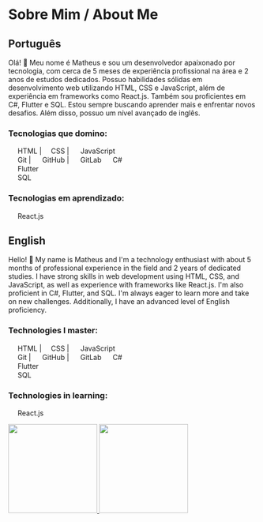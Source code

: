 <link rel="stylesheet" type='text/css' href="https://cdn.jsdelivr.net/gh/devicons/devicon@latest/devicon.min.css" />
          

# Sobre Mim / About Me

## Português

Olá! 👋 Meu nome é Matheus e sou um desenvolvedor apaixonado por tecnologia, com cerca de 5 meses de experiência profissional na área e 2 anos de estudos dedicados. Possuo habilidades sólidas em desenvolvimento web utilizando HTML, CSS e JavaScript, além de experiência em frameworks como React.js. Também sou proficientes em C#, Flutter e SQL. Estou sempre buscando aprender mais e enfrentar novos desafios. Além disso, possuo um nível avançado de inglês.

### Tecnologias que domino:

<img src="https://cdn.jsdelivr.net/gh/devicons/devicon@latest/icons/html5/html5-original.svg" width="15" height="15"/> HTML | <img src="https://cdn.jsdelivr.net/gh/devicons/devicon@latest/icons/css3/css3-original.svg" width="15" height="15"/>CSS | <img src="https://cdn.jsdelivr.net/gh/devicons/devicon@latest/icons/javascript/javascript-original.svg" width="15" height="15"/> JavaScript  
<img loading="lazy" src="https://cdn.jsdelivr.net/gh/devicons/devicon/icons/git/git-original.svg" width="15" height="15"/> Git | <img src="https://cdn.jsdelivr.net/gh/devicons/devicon@latest/icons/github/github-original.svg" width="15" height="15" /> GitHub | <img src="https://cdn.jsdelivr.net/gh/devicons/devicon@latest/icons/gitlab/gitlab-original.svg" width="15" height="15"/> GitLab
<img src="https://cdn.jsdelivr.net/gh/devicons/devicon@latest/icons/csharp/csharp-original.svg" width="15" height="15"/> C#  
<img src="https://cdn.jsdelivr.net/gh/devicons/devicon@latest/icons/flutter/flutter-original.svg" width="15" heigh="15"/> Flutter  
<img src="https://cdn.jsdelivr.net/gh/devicons/devicon@latest/icons/azuresqldatabase/azuresqldatabase-original.svg" width="15" heigh="15"/> SQL

 ### Tecnologias em aprendizado:
<img src="https://cdn.jsdelivr.net/gh/devicons/devicon@latest/icons/react/react-original.svg" width="15" heigh="15"/> React.js

## English

Hello! 👋 My name is Matheus and I'm a technology enthusiast with about 5 months of professional experience in the field and 2 years of dedicated studies. I have strong skills in web development using HTML, CSS, and JavaScript, as well as experience with frameworks like React.js. I'm also proficient in C#, Flutter, and SQL. I'm always eager to learn more and take on new challenges. Additionally, I have an advanced level of English proficiency.

### Technologies I master:

<img src="https://cdn.jsdelivr.net/gh/devicons/devicon@latest/icons/html5/html5-original.svg" width="15" height="15"/> HTML | <img src="https://cdn.jsdelivr.net/gh/devicons/devicon@latest/icons/css3/css3-original.svg" width="15" height="15"/>CSS | <img src="https://cdn.jsdelivr.net/gh/devicons/devicon@latest/icons/javascript/javascript-original.svg" width="15" height="15"/> JavaScript  
<img loading="lazy" src="https://cdn.jsdelivr.net/gh/devicons/devicon/icons/git/git-original.svg" width="15" height="15"/> Git | <img src="https://cdn.jsdelivr.net/gh/devicons/devicon@latest/icons/github/github-original.svg" width="15" height="15" /> GitHub | <img src="https://cdn.jsdelivr.net/gh/devicons/devicon@latest/icons/gitlab/gitlab-original.svg" width="15" height="15"/> GitLab 
<img src="https://cdn.jsdelivr.net/gh/devicons/devicon@latest/icons/csharp/csharp-original.svg" width="15" height="15"/> C#  
<img src="https://cdn.jsdelivr.net/gh/devicons/devicon@latest/icons/flutter/flutter-original.svg" width="15" heigh="15"/> Flutter  
<img src="https://cdn.jsdelivr.net/gh/devicons/devicon@latest/icons/azuresqldatabase/azuresqldatabase-original.svg" width="15" heigh="15"/> SQL

### Technologies in learning:
<img src="https://cdn.jsdelivr.net/gh/devicons/devicon@latest/icons/react/react-original.svg" width="15" heigh="15"/> React.js




<div>
<a href="https://github.com/Masthw">
<img loading="lazy" height="180em" src="https://github-readme-stats.vercel.app/api/top-langs/?username=Masthw&layout=compact&langs_count=7&theme=dracula"/>
<img loading="lazy" height="180em" src="https://github-readme-stats.vercel.app/api?username=Masthw&show_icons=true&theme=dracula&include_all_commits=true&count_private=true"/>
</div>
